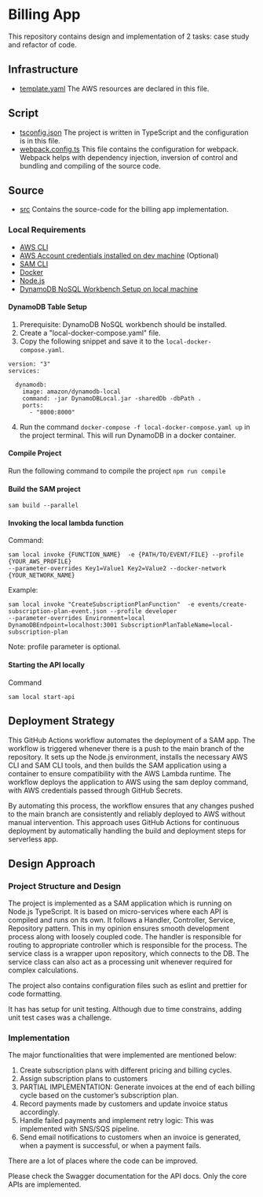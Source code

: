 # Billing App

This repository contains design and implementation of 2 tasks: case study and refactor of code.

## Infrastructure

- [template.yaml](./template.yaml) The AWS resources are declared in this file.

## Script

- [tsconfig.json](./tsconfig.json) The project is written in TypeScript and the configuration is in this file.
- [webpack.config.ts](./webpack.config.ts) This file contains the configuration for webpack. Webpack helps with dependency injection, inversion of control and bundling and compiling of the source code.

## Source

- [src](./src) Contains the source-code for the billing app implementation.

### Local Requirements

- [AWS CLI](https://docs.aws.amazon.com/cli/latest/userguide/getting-started-install.html)
- [AWS Account credentials installed on dev machine](#aws-profile-setup) (Optional)
- [SAM CLI](https://docs.aws.amazon.com/serverless-application-model/latest/developerguide/install-sam-cli.html)
- [Docker](https://www.docker.com/)
- [Node.js](https://nodejs.org/en)
- [DynamoDB NoSQL Workbench Setup on local machine](https://docs.aws.amazon.com/amazondynamodb/latest/developerguide/workbench.settingup.install.html)

#### DynamoDB Table Setup

1. Prerequisite: DynamoDB NoSQL workbench should be installed.
2. Create a "local-docker-compose.yaml" file.
3. Copy the following snippet and save it to the `local-docker-compose.yaml`.

```
version: "3"
services:

  dynamodb:
    image: amazon/dynamodb-local
    command: -jar DynamoDBLocal.jar -sharedDb -dbPath .
    ports:
      - "8000:8000"

```

4. Run the command `docker-compose -f local-docker-compose.yaml up` in the project terminal. This will run DynamoDB in a docker container.

#### Compile Project

Run the following command to compile the project
`npm run compile`

#### Build the SAM project

```
sam build --parallel
```

#### Invoking the local lambda function

Command:

```
sam local invoke {FUNCTION_NAME}  -e {PATH/TO/EVENT/FILE} --profile {YOUR_AWS_PROFILE}
--parameter-overrides Key1=Value1 Key2=Value2 --docker-network {YOUR_NETWORK_NAME}
```

Example:

```
sam local invoke "CreateSubscriptionPlanFunction"  -e events/create-subscription-plan-event.json --profile developer
--parameter-overrides Environment=local DynamoDBEndpoint=localhost:3001 SubscriptionPlanTableName=local-subscription-plan
```

Note: profile parameter is optional.

#### Starting the API locally

Command

```
sam local start-api
```

## Deployment Strategy

This GitHub Actions workflow automates the deployment of a SAM app. The workflow is triggered whenever there is a push to the main branch of the repository. It sets up the Node.js environment, installs the necessary AWS CLI and SAM CLI tools, and then builds the SAM application using a container to ensure compatibility with the AWS Lambda runtime. The workflow deploys the application to AWS using the sam deploy command, with AWS credentials passed through GitHub Secrets.

By automating this process, the workflow ensures that any changes pushed to the main branch are consistently and reliably deployed to AWS without manual intervention. This approach uses GitHub Actions for continuous deployment by automatically handling the build and deployment steps for serverless app.

## Design Approach

### Project Structure and Design
The project is implemented as a SAM application which is running on Node.js TypeScript.
It is based on micro-services where each API is compiled and runs on its own.
It follows a Handler, Controller, Service, Repository pattern. 
This in my opinion ensures smooth development process along with loosely coupled code. 
The handler is responsible for routing to appropriate controller which is responsible for the process. 
The service class is a wrapper upon repository, which connects to the DB. The service class can also act as a processing unit whenever required for complex calculations.

The project also contains configuration files such as eslint and prettier for code formatting.

It has has setup for unit testing. Although due to time constrains, adding unit test cases was a challenge.

### Implementation

The major functionalities that were implemented are mentioned below:

1. Create subscription plans with different pricing and billing cycles.
2. Assign subscription plans to customers 
3. PARTIAL IMPLEMENTATION: Generate invoices at the end of each billing cycle based on the customer’s subscription plan.
4. Record payments made by customers and update invoice status accordingly.
5. Handle failed payments and implement retry logic: This was implemented with SNS/SQS pipeline.
6. Send email notifications to customers when an invoice is generated, when a payment is successful, or when a payment fails.

There are a lot of places where the code can be improved.

Please check the Swagger documentation for the API docs. Only the core APIs are implemented.









